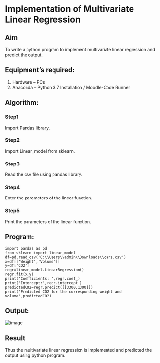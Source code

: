 # Implementation of Multivariate Linear Regression
## Aim
To write a python program to implement multivariate linear regression and predict the output.
## Equipment’s required:
1.	Hardware – PCs
2.	Anaconda – Python 3.7 Installation / Moodle-Code Runner
## Algorithm:
### Step1
Import Pandas library.
### Step2
Import Linear_model from sklearn.
### Step3
Read the csv file using pandas library.
### Step4
Enter the parameters of the linear function.
### Step5
Print the parameters of the linear function.
## Program:
```
import pandas as pd
from sklearn import linear_model
df=pd.read_csv('C:\\Users\\admin\\Downloads\\cars.csv')
x=df[['Weight','Volume']]
y=df['CO2']
regr=linear_model.LinearRegression()
regr.fit(x,y)
print('Coefficients: ',regr.coef_)
print('Intercept:',regr.intercept_)
predictedCO2=regr.predict([[3300,1300]])
print('Predicted CO2 for the corresponding weight and volume',predictedCO2)
```
## Output:
![image](https://github.com/user-attachments/assets/09044d24-6a8f-4071-a222-d0e783f4e027)


## Result
Thus the multivariate linear regression is implemented and predicted the output using python program.
